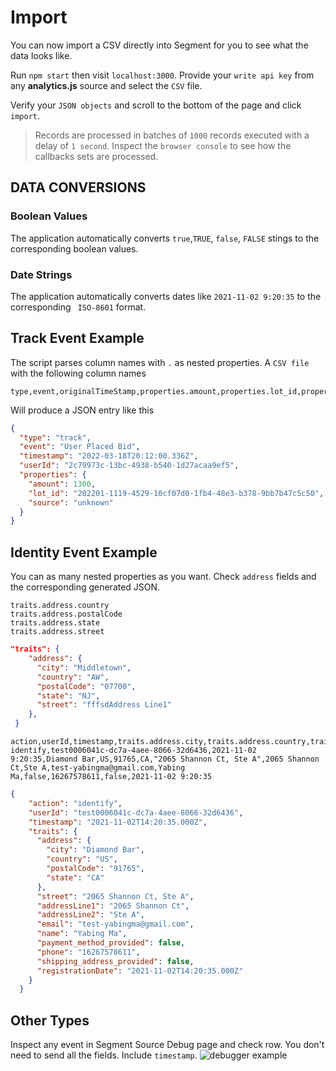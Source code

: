 # Import

You can now import a CSV directly into Segment for you to see what the data looks like.

Run `npm start` then visit `localhost:3000`.
Provide  your `write api key` from any **analytics.js** source and select the `CSV` file.

Verify your `JSON objects` and scroll to the bottom of the page and click `import`.

> Records are processed in batches of `1000` records executed with a delay of `1 second`. Inspect the `browser console` to see how the callbacks sets are processed.

## DATA CONVERSIONS

### Boolean Values
The application automatically converts `true`,`TRUE`, `false`, `FALSE` stings to the corresponding boolean values.
### Date Strings
The application automatically converts dates like `2021-11-02 9:20:35` to the corresponding ` ISO-8601` format.


## Track Event Example
The script parses column names with `.` as nested properties.
A `CSV file ` with the following column names
```csv
type,event,originalTimeStamp,properties.amount,properties.lot_id,properties.source,timestamp,type,userId
```
Will produce a JSON entry like this
```json
{
  "type": "track",
  "event": "User Placed Bid",
  "timestamp": "2022-03-18T20:12:00.336Z",
  "userId": "2c79973c-13bc-4938-b540-1d27acaa9ef5",
  "properties": {
    "amount": 1300,
    "lot_id": "202201-1119-4529-10cf07d0-1fb4-48e3-b378-9bb7b47c5c50",
    "source": "unknown"
  }
}
```

## Identity Event Example
You can as many nested properties as you want. Check `address` fields and the corresponding generated JSON.
```
traits.address.country
traits.address.postalCode
traits.address.state
traits.address.street
```
```json
"traits": {
    "address": {
      "city": "Middletown",
      "country": "AW",
      "postalCode": "07700",
      "state": "NJ",
      "street": "fffsdAddress Line1"
    },
 }
```

```csv
action,userId,timestamp,traits.address.city,traits.address.country,traits.address.postalCode,traits.address.state,traits.street,traits.addressLine1,traits.addressLine2,traits.email,traits.name,traits.payment_method_provided,traits.phone,traits.shipping_address_provided,traits.registrationDate
identify,test0006041c-dc7a-4aee-8066-32d6436,2021-11-02 9:20:35,Diamond Bar,US,91765,CA,"2065 Shannon Ct, Ste A",2065 Shannon Ct,Ste A,test-yabingma@gmail.com,Yabing Ma,false,16267578611,false,2021-11-02 9:20:35

```

```json
{
    "action": "identify",
    "userId": "test0006041c-dc7a-4aee-8066-32d6436",
    "timestamp": "2021-11-02T14:20:35.000Z",
    "traits": {
      "address": {
        "city": "Diamond Bar",
        "country": "US",
        "postalCode": "91765",
        "state": "CA"
      },
      "street": "2065 Shannon Ct, Ste A",
      "addressLine1": "2065 Shannon Ct",
      "addressLine2": "Ste A",
      "email": "test-yabingma@gmail.com",
      "name": "Yabing Ma",
      "payment_method_provided": false,
      "phone": "16267578611",
      "shipping_address_provided": false,
      "registrationDate": "2021-11-02T14:20:35.000Z"
    }
  }
```


## Other Types
Inspect any event in Segment Source Debug page and check row. You don't need to send all the fields. Include `timestamp`.
![debugger example](https://snipboard.io/vqgVGl.jpg)